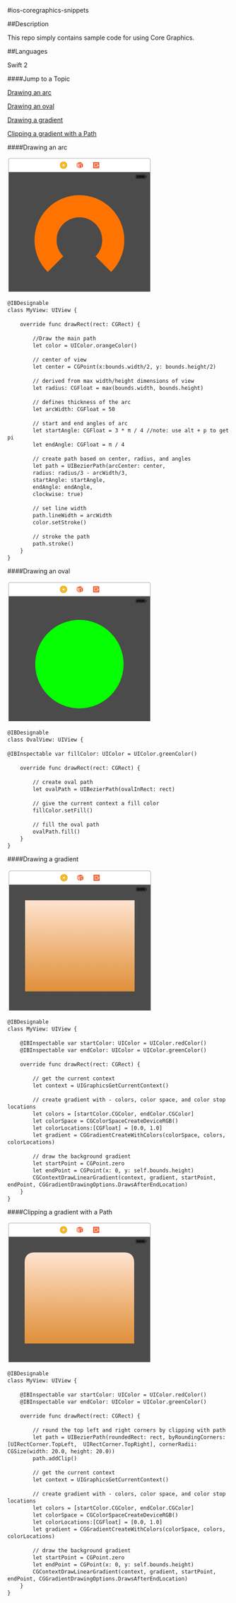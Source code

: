 #ios-coregraphics-snippets

##Description

This repo simply contains sample code for using Core Graphics.

##Languages

Swift 2

####Jump to a Topic

[Drawing an arc](https://github.com/ccabanero/ios-coregraphics-snippets#drawing-an-arc)

[Drawing an oval](https://github.com/ccabanero/ios-coregraphics-snippets#drawing-an-oval)

[Drawing a gradient](https://github.com/ccabanero/ios-coregraphics-snippets#drawing-a-gradient)

[Clipping a gradient with a Path](https://github.com/ccabanero/ios-coregraphics-snippets#clipping-a-gradient-with-a-path)

####Drawing an arc

![icon](imgs/arc.png)

````
@IBDesignable
class MyView: UIView {

    override func drawRect(rect: CGRect) {

        //Draw the main path
        let color = UIColor.orangeColor()

        // center of view
        let center = CGPoint(x:bounds.width/2, y: bounds.height/2)

        // derived from max width/height dimensions of view
        let radius: CGFloat = max(bounds.width, bounds.height)

        // defines thickness of the arc
        let arcWidth: CGFloat = 50

        // start and end angles of arc
        let startAngle: CGFloat = 3 * π / 4 //note: use alt + p to get pi
        let endAngle: CGFloat = π / 4

        // create path based on center, radius, and angles
        let path = UIBezierPath(arcCenter: center,
        radius: radius/3 - arcWidth/3,
        startAngle: startAngle,
        endAngle: endAngle,
        clockwise: true)

        // set line width
        path.lineWidth = arcWidth
        color.setStroke()

        // stroke the path
        path.stroke()
    }
}
````

####Drawing an oval

![icon](imgs/oval.png)

````
@IBDesignable
class OvalView: UIView {

@IBInspectable var fillColor: UIColor = UIColor.greenColor()

    override func drawRect(rect: CGRect) {
        
        // create oval path
        let ovalPath = UIBezierPath(ovalInRect: rect)

        // give the current context a fill color
        fillColor.setFill()

        // fill the oval path
        ovalPath.fill()
    }
}
````

####Drawing a gradient

![icon](imgs/gradient_square.png)

````
@IBDesignable
class MyView: UIView {

    @IBInspectable var startColor: UIColor = UIColor.redColor()
    @IBInspectable var endColor: UIColor = UIColor.greenColor()

    override func drawRect(rect: CGRect) {

        // get the current context
        let context = UIGraphicsGetCurrentContext()

        // create gradient with - colors, color space, and color stop locations
        let colors = [startColor.CGColor, endColor.CGColor]
        let colorSpace = CGColorSpaceCreateDeviceRGB()
        let colorLocations:[CGFloat] = [0.0, 1.0]
        let gradient = CGGradientCreateWithColors(colorSpace, colors, colorLocations)

        // draw the background gradient
        let startPoint = CGPoint.zero
        let endPoint = CGPoint(x: 0, y: self.bounds.height)
        CGContextDrawLinearGradient(context, gradient, startPoint, endPoint, CGGradientDrawingOptions.DrawsAfterEndLocation)
    }
}
````

####Clipping a gradient with a Path

![icon](imgs/gradient_clip.png)

````
@IBDesignable
class MyView: UIView {

    @IBInspectable var startColor: UIColor = UIColor.redColor()
    @IBInspectable var endColor: UIColor = UIColor.greenColor()
    
    override func drawRect(rect: CGRect) {

        // round the top left and right corners by clipping with path
        let path = UIBezierPath(roundedRect: rect, byRoundingCorners: [UIRectCorner.TopLeft,  UIRectCorner.TopRight], cornerRadii: CGSize(width: 20.0, height: 20.0))
        path.addClip()

        // get the current context
        let context = UIGraphicsGetCurrentContext()

        // create gradient with - colors, color space, and color stop locations
        let colors = [startColor.CGColor, endColor.CGColor]
        let colorSpace = CGColorSpaceCreateDeviceRGB()
        let colorLocations:[CGFloat] = [0.0, 1.0]
        let gradient = CGGradientCreateWithColors(colorSpace, colors, colorLocations)

        // draw the background gradient
        let startPoint = CGPoint.zero
        let endPoint = CGPoint(x: 0, y: self.bounds.height)
        CGContextDrawLinearGradient(context, gradient, startPoint, endPoint, CGGradientDrawingOptions.DrawsAfterEndLocation)
    }
}